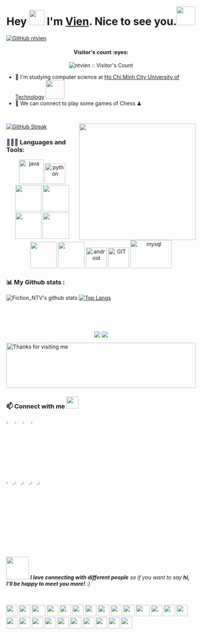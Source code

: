<h1 align="center">Hey <img src="https://raw.githubusercontent.com/ShahriarShafin/ShahriarShafin/main/Assets/hi.gif" width="40px"/> I'm <a href="https://shahriarshafin.me/" target="_blank">Vien</a>. Nice to see you.<img src="https://media.giphy.com/media/mGcNjsfWAjY5AEZNw6/giphy.gif" width="50"></h1>

[![GitHub ntvien](https://img.shields.io/github/followers/ntvien?label=follow&style=social)](https://github.com/ntvien)

<h4 align="center">Visitor's count :eyes:</h4>
<p align="center"><img src="https://profile-counter.glitch.me/{ntvien}/count.svg" alt="ntvien :: Visitor's Count" /></p>

- 🏦 I'm studying computer science at [Ho Chi Minh City University of Technology](https://www.hcmut.edu.vn/vi) <img src="https://media.giphy.com/media/fYSnHlufseco8Fh93Z/giphy.gif" width="50">      
- 👯 We can connect to play some games of Chess ♟

<br>
<p><img align="right" src="https://raw.githubusercontent.com/ShahriarShafin/ShahriarShafin/main/Assets/programmer.gif" width="310px"></p>

[![GitHub Streak](https://github-readme-streak-stats.herokuapp.com/?user=ntvien&theme=tokyonight_duo)](https://github.com/DenverCoder1/github-readme-streak-stats)



### 👨🏻‍💻 Languages and Tools:

<p align="center">
    <img src="https://www.vectorlogo.zone/logos/java/java-icon.svg" alt="java" width="65" height="65"/> 
    <img src="https://www.vectorlogo.zone/logos/python/python-icon.svg" alt="python" width="55" height="55"/>
    <img src="https://raw.githubusercontent.com/ShahriarShafin/ShahriarShafin/main/Assets/html.gif" width="70">
    <img src="https://raw.githubusercontent.com/ShahriarShafin/ShahriarShafin/main/Assets/css.gif" width="70">
    <img src="https://raw.githubusercontent.com/ShahriarShafin/ShahriarShafin/main/Assets/js.webp" width="70">
    <!-- <img src="https://raw.githubusercontent.com/ShahriarShafin/ShahriarShafin/main/Assets/git.gif" width="130"> -->
    <img src="https://raw.githubusercontent.com/ShahriarShafin/ShahriarShafin/main/Assets/bootstrap.gif" width="70">
    <img src="https://raw.githubusercontent.com/ShahriarShafin/ShahriarShafin/main/Assets/github.webp" width="70">
    <img src="https://raw.githubusercontent.com/ShahriarShafin/ShahriarShafin/main/Assets/vscode.webp" width="70">
    <img src="https://www.vectorlogo.zone/logos/android/android-icon.svg" alt="android" width="55" height="55"/>
    <img src="https://www.vectorlogo.zone/logos/git-scm/git-scm-icon.svg" alt="GIT" width="55" height="55"/>
    <img src="https://www.vectorlogo.zone/logos/mysql/mysql-ar21.svg" alt="mysql" width="110" height="75"/> 
</p>


### 📊 My Github stats :

![Fiction_NTV's github stats](https://github-readme-stats.vercel.app/api?username=ntvien&show_icons=true&title_color=ffc857&icon_color=8ac926&text_color=daf7dc&bg_color=151515&hide=["stars"])
[![Top Langs](https://github-readme-stats.vercel.app/api/top-langs/?username=ntvien&layout=compact&text_color=daf7dc&bg_color=151515)](https://github.com/anuraghazra/github-readme-stats)

<br>
<br>
<br>

<p align="center">
<a href="https://github.com/ntvien/SmartFoodCourtBK" target="_blank"><img align="center" src="https://github-readme-stats.vercel.app/api/pin/?username=ntvien&repo=SmartFoodCourtBK&theme=gruvbox"></a>
<a href="https://github.com/ntvien/EbookStore_Assignment_201" target="_blank"><img align="center" src="https://github-readme-stats.vercel.app/api/pin/?username=ntvien&repo=EbookStore_Assignment_201&theme=gruvbox"></a>
</p>

<img height="120" alt="Thanks for visiting me" width="100%" src="https://raw.githubusercontent.com/BrunnerLivio/brunnerlivio/master/images/marquee.svg" />

### 📫 Connect with me <img src="https://raw.githubusercontent.com/ShahriarShafin/ShahriarShafin/main/Assets/handshake.gif" height="32px">
<p align="center">

[<img src="https://github.com/sciencepal/sciencepal/blob/master/assets/discord-round.svg" width="3.5%"/>](https://discord.com/channels/746736983073882273/746736983073882276)
[<img src="https://raw.githubusercontent.com/peterthehan/peterthehan/master/assets/facebook.svg" width="3.5%"/>](https://www.facebook.com/fiction.ntv/)
[<img src="https://img.icons8.com/fluent/48/000000/instagram-new.png" width="3.5%"/>](https://www.instagram.com/nt_vien/)
[<img src="https://raw.githubusercontent.com/peterthehan/peterthehan/master/assets/youtube.svg" width="3.5%"/>](https://www.youtube.com/channel/UCsXXYMQKcEyRaO7-RoEkoYg)


<a href="https://discord.com/channels/746736983073882273/746736983073882276"> <img src="https://github.com/sciencepal/sciencepal/blob/master/assets/discord-round.svg" width="3.5%"/> </a>
<a href="https://www.facebook.com/fiction.ntv/"> <img src="https://raw.githubusercontent.com/peterthehan/peterthehan/master/assets/facebook.svg" width="3.5%"/> </a>
<a href="https://www.instagram.com/nt_vien/"> <img src="https://img.icons8.com/fluent/48/000000/instagram-new.png" width="3.5%"/> </a>
<a href="https://www.youtube.com/channel/UCsXXYMQKcEyRaO7-RoEkoYg"> <img src="https://raw.githubusercontent.com/peterthehan/peterthehan/master/assets/youtube.svg" width="3.5%"/> </a>
<a href="mailto:thevien898@gmail.com"> <img src="https://img.icons8.com/fluent/48/000000/gmail.png" width="3.5%"/> </a>
</p>

<br>
<br>

<img src="https://media.giphy.com/media/LnQjpWaON8nhr21vNW/giphy.gif" width="60"> <em><b>I love connecting with different people</b> so if you want to say <b>hi, I'll be happy to meet you more!</b> :)</em>
<br>
<br>
<br>
<div>
    <img src="https://cultofthepartyparrot.com/parrots/hd/githubparrot.gif" width="30" height="30"/>
    <img src="https://cultofthepartyparrot.com/flags/hd/indiaparrot.gif" width="30" height="30"/>
    <img src="https://cultofthepartyparrot.com/parrots/asyncparrot.gif" width="36" height="30"/>
    <img src="https://cultofthepartyparrot.com/parrots/exceptionallyfastparrot.gif" width="30" height="30"/>
    <img src="https://cultofthepartyparrot.com/parrots/hd/60fpsparrot.gif" width="30" height="30"/>
    <img src="https://cultofthepartyparrot.com/parrots/hd/jumpingparrot.gif" width="30" height="30"/>
    <img src="https://cultofthepartyparrot.com/parrots/hd/opensourceparrot.gif" width="30" height="30"/>
    <img src="https://cultofthepartyparrot.com/parrots/hd/dealwithitnowparrot.gif" width="30" height="30"/>
    <img src="https://cultofthepartyparrot.com/parrots/hd/hypnoparrotlight.gif" width="30" height="30"/>
    <img src="https://cultofthepartyparrot.com/parrots/databaseparrot.gif" width="30" height="30"/>
    <img src="https://cultofthepartyparrot.com/parrots/fixparrot.gif" width="36" height="30"/>
    <img src="https://cultofthepartyparrot.com/parrots/hd/laptop_parrot.gif" width="30" height="30"/>
    <img src="https://cultofthepartyparrot.com/parrots/hd/spinningparrot.gif" width="30" height="30"/>
    <img src="https://cultofthepartyparrot.com/parrots/hd/levitationparrot.gif" width="30" height="30"/>
    <img src="https://cultofthepartyparrot.com/parrots/hd/meldparrot.gif" width="30" height="30"/>
    <img src="https://cultofthepartyparrot.com/parrots/slomoparrot.gif" width="30" height="30"/>
    <img src="https://cultofthepartyparrot.com/parrots/hd/moonwalkingparrot.gif" width="30" height="30"/>
    <img src="https://cultofthepartyparrot.com/parrots/hd/stableparrot.gif" width="30" height="30"/>
    <img src="https://cultofthepartyparrot.com/parrots/hd/scienceparrot.gif" width="30" height="30"/>
    <img src="https://cultofthepartyparrot.com/parrots/hd/pirateparrot.gif" width="30" height="30"/>
    <img src="https://cultofthepartyparrot.com/parrots/hd/footballparrot.gif" width="30" height="30"/>
    <img src="https://cultofthepartyparrot.com/parrots/hd/illuminatiparrot.gif" width="30" height="30"/>
    <img src="https://cultofthepartyparrot.com/parrots/hd/hypnoparrotdark.gif" width="30" height="30"/>
    <img src="https://cultofthepartyparrot.com/parrots/hd/mustacheparrot.gif" width="30" height="30"/>
</div>
